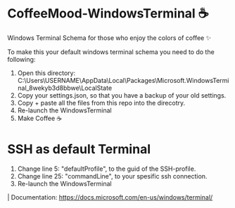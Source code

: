  # CoffeeMood-WindowsTerminal ☕
Windows Terminal Schema for those who enjoy the colors of coffee ✨

To make this your default windows terminal schema you need to do the following:

1. Open this directory: C:\Users\USERNAME\AppData\Local\Packages\Microsoft.WindowsTerminal_8wekyb3d8bbwe\LocalState
2. Copy your settings.json, so that you have a backup of your old settings.
3. Copy + paste all the files from this repo into the direcotry. 
4. Re-launch the WindowsTerminal
5. Make Coffee ☕


# SSH as default Terminal
1. Change line 5: "defaultProfile", to the guid of the SSH-profile.
2. Change line 25: "commandLine", to your spesific ssh connection.
3. Re-launch the WindowsTerminal


| Documentation: https://docs.microsoft.com/en-us/windows/terminal/

